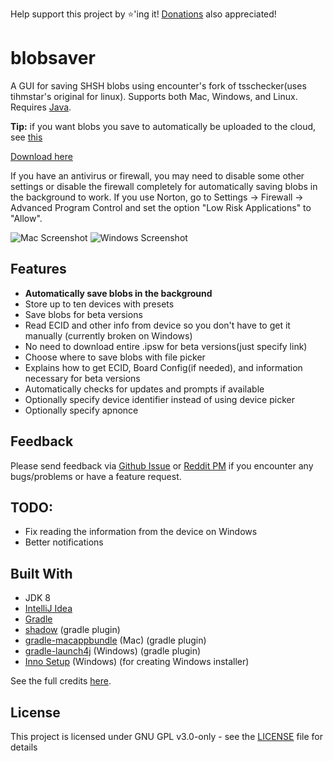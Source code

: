 Help support this project by ⭐️'ing it! [Donations](https://www.paypal.me/airsqrd) also appreciated!

# blobsaver
A GUI for saving SHSH blobs using encounter's fork of tsschecker(uses tihmstar's original for linux). Supports both Mac, Windows, and Linux. Requires [Java](https://java.com/inc/BrowserRedirect1.jsp).

**Tip:** if you want blobs you save to automatically be uploaded to the cloud, see [this](https://github.com/airsquared/blobsaver/wiki/Automatically-saving-blobs-to-the-cloud\(Dropbox,-Google-Drive,-iCloud\))

[Download here](https://github.com/airsquared/blobsaver/releases/latest)

If you have an antivirus or firewall, you may need to disable some other settings or disable the firewall completely for automatically saving blobs in the background to work. If you use Norton, go to Settings -> Firewall -> Advanced Program Control and set the option "Low Risk Applications" to "Allow".

![Mac Screenshot](https://i.imgur.com/2UvuaCZ.png)
![Windows Screenshot](https://i.imgur.com/ENSX4E5.png)

## Features
- **Automatically save blobs in the background**
- Store up to ten devices with presets
- Save blobs for beta versions
- Read ECID and other info from device so you don't have to get it manually (currently broken on Windows)
- No need to download entire .ipsw for beta versions(just specify link)
- Choose where to save blobs with file picker
- Explains how to get ECID, Board Config(if needed), and information necessary for beta versions
- Automatically checks for updates and prompts if available
- Optionally specify device identifier instead of using device picker
- Optionally specify apnonce

## Feedback
Please send feedback via [Github Issue](https://github.com/airsquared/blobsaver/issues/new/choose) or [Reddit PM](https://www.reddit.com//message/compose?to=01110101_00101111&subject=Blobsaver+Feedback) if you encounter any bugs/problems or have a feature request. 

## TODO:
- Fix reading the information from the device on Windows
- Better notifications

## Built With
- JDK 8
- [IntelliJ Idea](https://www.jetbrains.com/idea/)
- [Gradle](https://gradle.org/)
- [shadow](https://github.com/johnrengelman/shadow) (gradle plugin)
- [gradle-macappbundle](https://github.com/crotwell/gradle-macappbundle) (Mac) (gradle plugin)
- [gradle-launch4j](https://github.com/TheBoegl/gradle-launch4j) (Windows) (gradle plugin)
- [Inno Setup](http://www.jrsoftware.org/isinfo.php) (Windows) (for creating Windows installer)

See the full credits [here](src/main/resources/com/airsquared/blobsaver/libraries_used.txt).

## License
This project is licensed under GNU GPL v3.0-only - see the [LICENSE](https://github.com/airsquared/blobsaver/blob/master/LICENSE) file for details
